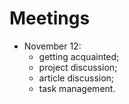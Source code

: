 

# Meetings

* November 12:
	* getting acquainted;
	* project discussion;
	* article discussion;
	* task management.

